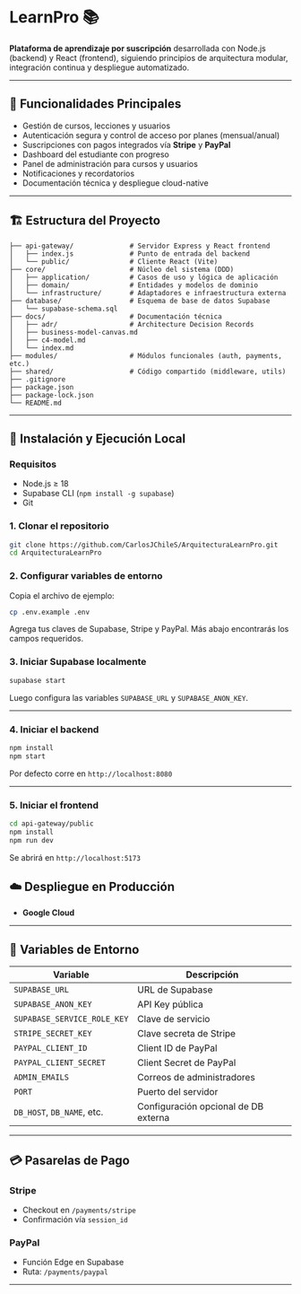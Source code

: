 # LearnPro 📚

**Plataforma de aprendizaje por suscripción** desarrollada con Node.js (backend) y React (frontend), siguiendo principios de arquitectura modular, integración continua y despliegue automatizado.

---

## 🧠 Funcionalidades Principales

- Gestión de cursos, lecciones y usuarios
- Autenticación segura y control de acceso por planes (mensual/anual)
- Suscripciones con pagos integrados vía **Stripe** y **PayPal**
- Dashboard del estudiante con progreso
- Panel de administración para cursos y usuarios
- Notificaciones y recordatorios
- Documentación técnica y despliegue cloud-native

---

## 🏗️ Estructura del Proyecto

```
├── api-gateway/              # Servidor Express y React frontend
│   ├── index.js              # Punto de entrada del backend
│   └── public/               # Cliente React (Vite)
├── core/                     # Núcleo del sistema (DDD)
│   ├── application/          # Casos de uso y lógica de aplicación
│   ├── domain/               # Entidades y modelos de dominio
│   └── infrastructure/       # Adaptadores e infraestructura externa
├── database/                 # Esquema de base de datos Supabase
│   └── supabase-schema.sql
├── docs/                     # Documentación técnica
│   ├── adr/                  # Architecture Decision Records
│   ├── business-model-canvas.md
│   ├── c4-model.md
│   └── index.md
├── modules/                  # Módulos funcionales (auth, payments, etc.)
├── shared/                   # Código compartido (middleware, utils)
├── .gitignore
├── package.json
├── package-lock.json
└── README.md
```

---

## 🚀 Instalación y Ejecución Local

### Requisitos

- Node.js ≥ 18
- Supabase CLI (`npm install -g supabase`)
- Git

### 1. Clonar el repositorio

```bash
git clone https://github.com/CarlosJChileS/ArquitecturaLearnPro.git
cd ArquitecturaLearnPro
```

### 2. Configurar variables de entorno

Copia el archivo de ejemplo:

```bash
cp .env.example .env
```

Agrega tus claves de Supabase, Stripe y PayPal. Más abajo encontrarás los campos requeridos.

### 3. Iniciar Supabase localmente
```bash
supabase start
```

Luego configura las variables `SUPABASE_URL` y `SUPABASE_ANON_KEY`.

---

### 4. Iniciar el backend

```bash
npm install
npm start
```

Por defecto corre en `http://localhost:8080`

---

### 5. Iniciar el frontend

```bash
cd api-gateway/public
npm install
npm run dev
```

Se abrirá en `http://localhost:5173`


## ☁️ Despliegue en Producción

- **Google Cloud**

---

## 📄 Variables de Entorno

| Variable | Descripción |
|---------|-------------|
| `SUPABASE_URL` | URL de Supabase |
| `SUPABASE_ANON_KEY` | API Key pública |
| `SUPABASE_SERVICE_ROLE_KEY` | Clave de servicio |
| `STRIPE_SECRET_KEY` | Clave secreta de Stripe |
| `PAYPAL_CLIENT_ID` | Client ID de PayPal |
| `PAYPAL_CLIENT_SECRET` | Client Secret de PayPal |
| `ADMIN_EMAILS` | Correos de administradores |
| `PORT` | Puerto del servidor |
| `DB_HOST`, `DB_NAME`, etc. | Configuración opcional de DB externa |

---


## 💳 Pasarelas de Pago

### Stripe

- Checkout en `/payments/stripe`
- Confirmación vía `session_id`

### PayPal

- Función Edge en Supabase
- Ruta: `/payments/paypal`

---

